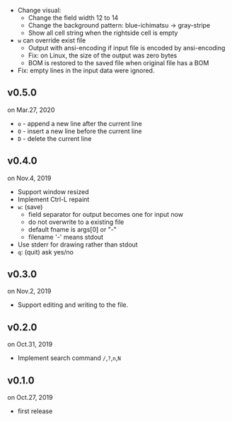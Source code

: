 
- Change visual:
    - Change the field width 12 to 14
    - Change the background pattern: blue-ichimatsu -> gray-stripe
    - Show all cell string when the rightside cell is empty
- `w` can override exist file
    - Output with ansi-encoding if input file is encoded by ansi-encoding
    - Fix: on Linux, the size of the output was zero bytes
    - BOM is restored to the saved file when original file has a BOM
- Fix: empty lines in the input data were ignored.

v0.5.0
------
on Mar.27, 2020

- `o` - append a new line after the current line
- `O` - insert a new line before the current line
- `D` - delete the current line

v0.4.0
------
on Nov.4, 2019

- Support window resized
- Implement Ctrl-L repaint
- `w`: (save)
    - field separator for output becomes one for input now
    - do not overwrite to a existing file
    - default fname is args[0] or "-"
    - filename '-' means stdout
- Use stderr for drawing rather than stdout
- `q`: (quit) ask yes/no

v0.3.0
------
on Nov.2, 2019

- Support editing and writing to the file.

v0.2.0
------
on Oct.31, 2019

- Implement search command `/`,`?`,`n`,`N`

v0.1.0
------
on Oct.27, 2019

- first release
